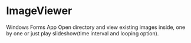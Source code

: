# ImageViewer
Windows Forms App
Open directory and view existing images inside, one by one or just play slideshow(time interval and looping option).

